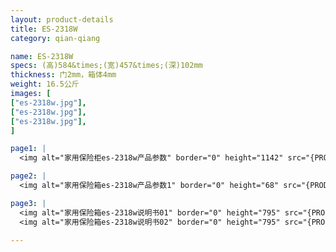 ```yaml
---
layout: product-details
title: ES-2318W
category: qian-qiang

name: ES-2318W
specs: (高)584&times;(宽)457&times;(深)102mm
thickness: 门2mm，箱体4mm
weight: 16.5公斤
images: [
["es-2318w.jpg"],
["es-2318w.jpg"],
["es-2318w.jpg"],
]

page1: |
  <img alt="家用保险柜es-2318w产品参数" border="0" height="1142" src="{PRODUCT_IMAGES}sccps1.jpg" width="538" />

page2: |
  <img alt="家用保险箱es-2318w产品参数1" border="0" height="68" src="{PRODUCT_IMAGES}escs1.jpg" width="538" />

page3: |
  <img alt="家用保险箱es-2318w说明书01" border="0" height="795" src="{PRODUCT_IMAGES}es-2318w-sm01.jpg" width="538" /><br />
  <img alt="家用保险箱es-2318w说明书02" border="0" height="795" src="{PRODUCT_IMAGES}es-2318w-sm02.jpg" width="538" />

---
```

